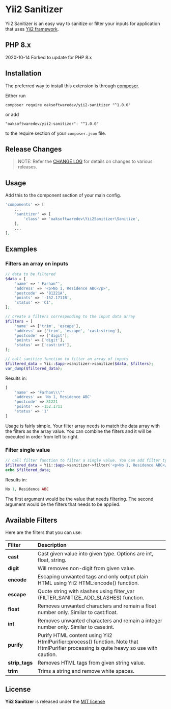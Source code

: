 # Yii2 Sanitizer
Yii2 Sanitizer is an easy way to sanitize or filter your inputs for application that uses [Yii2 framework](https://www.yiiframework.com/).

## PHP 8.x

2020-10-14 Forked to update for PHP 8.x

## Installation

The preferred way to install this extension is through [composer](http://getcomposer.org/download/).

Either run

```
composer require oaksoftwaredev/yii2-sanitizer "^1.0.0"
```

or add

```
"oaksoftwaredev/yii2-sanitizer": "^1.0.0"
```

to the require section of your `composer.json` file.

## Release Changes

> NOTE: Refer the [CHANGE LOG](https://github.com/raditzfarhan/yii2-sanitizer/blob/master/CHANGE.md) for details on changes to various releases.

## Usage

Add this to the component section of your main config.  
```php
'components' => [
    ...
    'sanitizer' => [           
        'class' => 'oaksoftwaredev\Yii2Sanitizer\Sanitize',                   
    ],
    ...
],
```

## Examples

### Filters an array on inputs

```php
// data to be filtered
$data = [
    'name' => ' Farhan"',
    'address' => '<p>No 1, Residence ABC</p>',
    'postcode' => '81221A',
    'points' => '-152.1711B',
    'status' => 'C1',
];

// create a filters corresponding to the input data array
$filters = [
    'name' => ['trim', 'escape'],
    'address' => ['trim', 'escape', 'cast:string'],
    'postcode' => ['digit'],
    'points' => ['digit'],
    'status' => ['cast:int'],
];

// call sanitize function to filter an array of inputs
$filtered_data = Yii::$app->sanitizer->sanitize($data, $filters);
var_dump($filtered_data);
```
Results in:
```php
[
    'name' => 'Farhan\\\"'
    'address' => 'No 1, Residence ABC'
    'postcode' => 81221
    'points' => -152.1711
    'status' => '1'
]
```

Usage is fairly simple. Your filter array needs to match the data array with the filters as the array value. You can combine the filters and it will be executed in order from left to right. 

### Filter single value

```php
// call filter function to filter a single value. You can add filter type as the second argument.
$filtered_data = Yii::$app->sanitizer->filter('<p>No 1, Residence ABC</p>', ['trim', 'cast:string']);
echo $filtered_data;
```
Results in:
```php
No 1, Residence ABC
```
The first argument would be the value that needs filtering. The second argument would be the filters that needs to be applied.

## Available Filters
Here are the filters that you can use:

 Filter  | Description
:---------|:----------
**cast** | Cast given value into given type. Options are int, float, string.
**digit** | Will removes non-digit from given value.
**encode**| Escaping unwanted tags and only output plain HTML using Yii2 HTML:encode() function. 
**escape** | Quote string with slashes using filter_var (FILTER_SANITIZE_ADD_SLASHES) function.
**float** | Removes unwanted characters and remain a float number only. Similar to cast:float.
**int** | Removes unwanted characters and remain a integer number only. Similar to case:int.
**purify** | Purify HTML content using Yii2 HtmlPurifier::process() function. Note that HtmlPurifier processing is quite heavy so use with caution.
**strip_tags** | Removes HTML tags from given string value.
**trim** | Trims a string and remove white spaces.

## License

**Yii2 Sanitizer** is released under the [MIT license](http://opensource.org/licenses/MIT)



